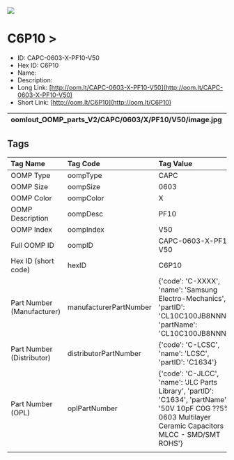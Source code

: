 


  
![][im]
# C6P10 > 

- ID: CAPC-0603-X-PF10-V50
- Hex ID: C6P10
- Name: 
- Description: 
- Long Link: [http://oom.lt/CAPC-0603-X-PF10-V50](http://oom.lt/CAPC-0603-X-PF10-V50)
- Short Link: [http://oom.lt/C6P10](http://oom.lt/C6P10)
  

|oomlout_OOMP_parts_V2/CAPC/0603/X/PF10/V50/image.jpg|oomlout_OOMP_parts_V2/CAPC/0603/X/PF10/V50/image_Re.jpg|||
| :---: | :---: | :---: | :---: |

## Tags
  

|Tag Name|Tag Code|Tag Value|
| :--- | :--- | :--- |
|OOMP Type|oompType|CAPC|
|OOMP Size|oompSize|0603|
|OOMP Color|oompColor|X|
|OOMP Description|oompDesc|PF10|
|OOMP Index|oompIndex|V50|
|Full OOMP ID|oompID|CAPC-0603-X-PF10-V50|
|Hex ID (short code)|hexID|C6P10|
|Part Number (Manufacturer)|manufacturerPartNumber|{'code': 'C-XXXX', 'name': 'Samsung Electro-Mechanics', 'partID': 'CL10C100JB8NNNC', 'partName': 'CL10C100JB8NNNC'}|
|Part Number (Distributor)|distributorPartNumber|{'code': 'C-LCSC', 'name': 'LCSC', 'partID': 'C1634'}|
|Part Number (OPL)|oplPartNumber|{'code': 'C-JLCC', 'name': 'JLC Parts Library', 'partID': 'C1634', 'partName': '50V 10pF C0G ??5% 0603  Multilayer Ceramic Capacitors MLCC - SMD/SMT ROHS'}|
||||



[im]: oomlout_OOMP_parts_V2/CAPC/0603/X/PF10/V50/image_450.jpg
